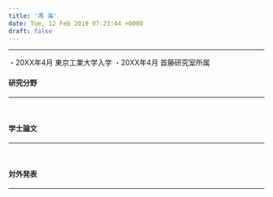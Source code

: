 ```yaml
---
title: '馮 海'
date: Tue, 12 Feb 2019 07:23:44 +0000
draft: false
---
```


* * *

・20XX年4月 東京工業大学入学 ・20XX年4月 首藤研究室所属

#### 研究分野

* * *

 

#### 学士論文

* * *

 

#### 対外発表

* * *